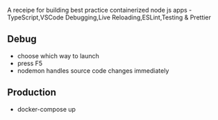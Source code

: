 A receipe for building best practice containerized node js apps - TypeScript,VSCode Debugging,Live Reloading,ESLint,Testing & Prettier

## Debug

- choose which way to launch
- press F5
- nodemon handles source code changes immediately

## Production

- docker-compose up
